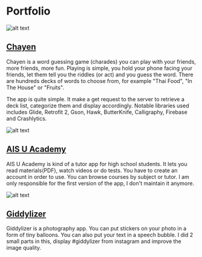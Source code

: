 # Portfolio

![alt text](https://lh3.googleusercontent.com/CmW-V8V_sjFvEI5rOK-pRulyryr2ACYS4k8wJVg3m0i9_k6KAPp4bVSDcYo8QWJv36U=w300-rw)

## [Chayen](https://play.google.com/store/apps/details?id=com.volevi.chayen)
Chayen is a word guessing game (charades) you can play with your friends, more friends, more fun. Playing is simple, you hold your phone facing your friends, let them tell you the riddles (or act) and you guess the word. There are hundreds decks of words to choose from, for example "Thai Food", "In The House" or "Fruits".

The app is quite simple. It make a get request to the server to retrieve a deck list, categorize them and display accordingly. Notable libraries used includes Glide, Retrofit 2, Gson, Hawk, ButterKnife, Calligraphy, Firebase and Crashlytics.

![alt text](https://lh3.ggpht.com/KRtSNX-ZHROtdJ2Mj0RtcdSfabCTnrVJevBWy7ockSn54S-ycISnWwD3X7CljP_dJA=w300-rw)

## [AIS U Academy](https://play.google.com/store/apps/details?id=com.ais.education)
AIS U Academy is kind of a tutor app for high school students. It lets you read materials(PDF), watch videos or do tests. You have to create an account in order to use. You can browse courses by subject or tutor. I am only responsible for the first version of the app, I don't maintain it anymore.

![alt text](https://lh3.googleusercontent.com/Ol40nu8B_ZJIMIFQuy8bKv7SkvY0mo1VVr7l1dv4Ocq5ac4hJZ6p54eUQSXLoF6WcAo=w300-rw)
## [Giddylizer](https://play.google.com/store/apps/details?id=com.volevi.giddylizer.app)

Giddylizer is a photography app. You can put stickers on your photo in a form of tiny balloons. You can also put your text in a speech bubble. I did 2 small parts in this, display #giddylizer from instagram and improve the image quality.



